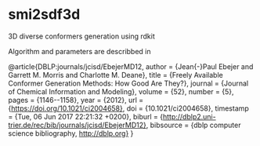# smi2sdf3d
3D diverse conformers generation using rdkit

Algorithm and parameters are describbed in 

@article{DBLP:journals/jcisd/EbejerMD12,
  author    = {Jean{-}Paul Ebejer and
               Garrett M. Morris and
               Charlotte M. Deane},
  title     = {Freely Available Conformer Generation Methods: How Good Are They?},
  journal   = {Journal of Chemical Information and Modeling},
  volume    = {52},
  number    = {5},
  pages     = {1146--1158},
  year      = {2012},
  url       = {https://doi.org/10.1021/ci2004658},
  doi       = {10.1021/ci2004658},
  timestamp = {Tue, 06 Jun 2017 22:21:32 +0200},
  biburl    = {http://dblp2.uni-trier.de/rec/bib/journals/jcisd/EbejerMD12},
  bibsource = {dblp computer science bibliography, http://dblp.org}
}
